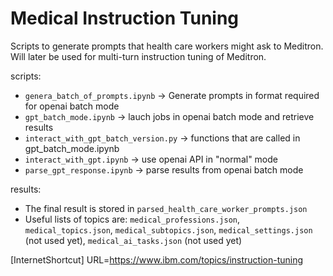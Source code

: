 # Medical Instruction Tuning

Scripts to generate prompts that health care workers might ask to Meditron. Will later be used for multi-turn instruction tuning of Meditron.

scripts:
* `genera_batch_of_prompts.ipynb` -> Generate prompts in format required for openai batch mode
* `gpt_batch_mode.ipynb` -> lauch jobs in openai batch mode and retrieve results
* `interact_with_gpt_batch_version.py` -> functions that are called in gpt_batch_mode.ipynb
* `interact_with_gpt.ipynb` -> use openai API in "normal" mode
* `parse_gpt_response.ipynb` -> parse results from openai batch mode

results:
* The final result is stored in `parsed_health_care_worker_prompts.json`
* Useful lists of topics are: `medical_professions.json`, `medical_topics.json`, `medical_subtopics.json`, `medical_settings.json` (not used yet), `medical_ai_tasks.json` (not used yet)

[InternetShortcut]
URL=https://www.ibm.com/topics/instruction-tuning
